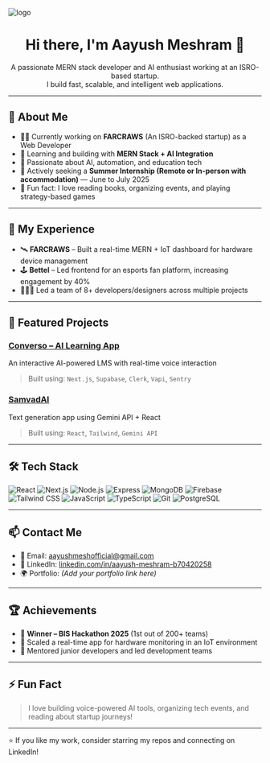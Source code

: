 ![logo](https://github.com/aayushwebdev/aayushwebdev/blob/main/github%20banner.png)
<h1 align="center">Hi there, I'm Aayush Meshram 👋</h1>

<p align="center">
  A passionate MERN stack developer and AI enthusiast working at an ISRO-based startup.<br />
  I build fast, scalable, and intelligent web applications.
</p>

---

## 🚀 About Me

- 👨‍💻 Currently working on **FARCRAWS** (An ISRO-backed startup) as a Web Developer
- 🌱 Learning and building with **MERN Stack + AI Integration**
- 🔬 Passionate about AI, automation, and education tech
- 🎯 Actively seeking a **Summer Internship (Remote or In-person with accommodation)** — June to July 2025
- 🧠 Fun fact: I love reading books, organizing events, and playing strategy-based games

---

## 💼 My Experience

- 🛰 **FARCRAWS** – Built a real-time MERN + IoT dashboard for hardware device management
- 🕹 **Bettel** – Led frontend for an esports fan platform, increasing engagement by 40%
- 🧑‍🤝‍🧑 Led a team of 8+ developers/designers across multiple projects

---

## 🌟 Featured Projects

### [Converso – AI Learning App](https://converso-lms.vercel.app/)
An interactive AI-powered LMS with real-time voice interaction
> Built using: `Next.js`, `Supabase`, `Clerk`, `Vapi`, `Sentry`

### [SamvadAI](https://samvad-ai.vercel.app/)
Text generation app using Gemini API + React
> Built using: `React`, `Tailwind`, `Gemini API`

---

## 🛠 Tech Stack

![React](https://img.shields.io/badge/-React-61DAFB?logo=react&logoColor=white)
![Next.js](https://img.shields.io/badge/-Next.js-000000?logo=next.js&logoColor=white)
![Node.js](https://img.shields.io/badge/-Node.js-339933?logo=nodedotjs&logoColor=white)
![Express](https://img.shields.io/badge/-Express.js-000000?logo=express&logoColor=white)
![MongoDB](https://img.shields.io/badge/-MongoDB-47A248?logo=mongodb&logoColor=white)
![Firebase](https://img.shields.io/badge/-Firebase-FFCA28?logo=firebase&logoColor=black)
![Tailwind CSS](https://img.shields.io/badge/-TailwindCSS-38B2AC?logo=tailwind-css&logoColor=white)
![JavaScript](https://img.shields.io/badge/-JavaScript-F7DF1E?logo=javascript&logoColor=black)
![TypeScript](https://img.shields.io/badge/-TypeScript-3178C6?logo=typescript&logoColor=white)
![Git](https://img.shields.io/badge/-Git-F05032?logo=git&logoColor=white)
![PostgreSQL](https://img.shields.io/badge/-PostgreSQL-336791?logo=postgresql&logoColor=white)

---

## 📫 Contact Me

- 📩 Email: [aayushmeshofficial@gmail.com](mailto:aayushmeshofficial@gmail.com)
- 🔗 LinkedIn: [linkedin.com/in/aayush-meshram-b70420258](https://linkedin.com/in/aayush-meshram-b70420258)
- 🌍 Portfolio: *(Add your portfolio link here)*

---

## 🏆 Achievements

- 🥇 **Winner – BIS Hackathon 2025** (1st out of 200+ teams)
- 🚀 Scaled a real-time app for hardware monitoring in an IoT environment
- 👥 Mentored junior developers and led development teams

---

## ⚡ Fun Fact

> I love building voice-powered AI tools, organizing tech events, and reading about startup journeys!

---

⭐️ If you like my work, consider starring my repos and connecting on LinkedIn!

